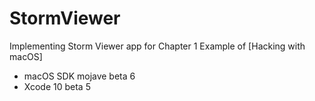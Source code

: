 # StormViewer
Implementing Storm Viewer app for Chapter 1 Example of [Hacking with macOS]

- macOS SDK mojave beta 6
- Xcode 10 beta 5
